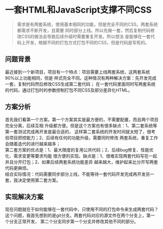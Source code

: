 # 一套HTML和JavaScript支撑不同CSS

> 需求是有两套系统，使用基本相同的功能，但是完全不同的CSS。两套系统都需求不断开发，且需要
同时部分上线。所以先做一套，然后复制代码修改CSS的做法会导致后续升级时需要重复开发。所以想法
是能够在一套代码上开发，根据不同的打包方式打包不同的CSS，但是代码是写死的。  

## 问题背景
最近接到一个新项目，项目有一个特点：项目需要上线两套系统，这两套系统90%以上功能相同，但是
样式完全不同。这种情况有两种解决方案：先开发完成一套，复制代码然后修改CSS生成第二套代码；
在一套代码里面同时写两套系统的代码，通过打包时的参数控制打包不同CSS及部分差异化HTML。  

## 方案分析
首先我们看第一个方案。第一个方案其实是最方便的，不需要配置，而且两个项目完全分离，后续互相
升级都方便。但是这个方案也有很多缺点：1、第二套系统等第一套测试完成再开发是最合适的，
这样第二套系统的开发时间就太短了，很考验项目把控能力；2、后续有任何的功能升级，需要同时修改
两套系统，重复工作会随着迭代的进行越来越多；  
第二套方案的优点是：1、最大限度的复用公共代码；2、后续bug修复、性能优化、需求变更等要求均能
很方便的实现。缺点是：1、很难实现两套代码写在一起并且分开打包；2、如果后续两套系统功能差异
越来越大，维护起来比分开写两套代码更麻烦。  
结合实际情况：代码需要同步部分上线，不能等待一套代码开发完成再开发另一套，我决定使用第二套方案。  

## 实现解决方案
现在问题就在于如何能够在一套代码中，只使用不同的打包命令来生成两套代码？  
这个问题，我首先想到的是git分支。两套代码对应的源文件在两个分支上，第一个分支正常开发，
第二个分支同步第一个分支并修改其他不同的部分。



